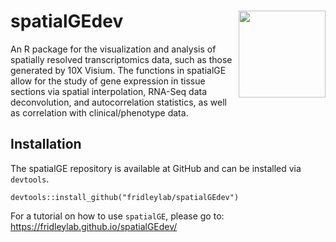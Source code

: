 # spatialGEdev <img src="/root/figures/spatialGE_hex.png" align="right" height="139" />

An R package for the visualization and analysis of spatially resolved transcriptomics data,
such as those generated by 10X Visium. The functions in spatialGE allow for the study of 
gene expression in tissue sections via spatial interpolation, RNA-Seq data deconvolution, 
and autocorrelation statistics, as well as correlation with clinical/phenotype data. 

## Installation
The spatialGE repository is available at GitHub and can be installed via `devtools`.
```
devtools::install_github("fridleylab/spatialGEdev")
```

For a tutorial on how to use `spatialGE`, please go to:
https://fridleylab.github.io/spatialGEdev/